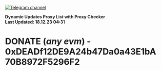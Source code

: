 [![Telegram channel](https://img.shields.io/endpoint?url=https://runkit.io/damiankrawczyk/telegram-badge/branches/master?url=https://t.me/n4z4v0d)](https://t.me/n4z4v0d) 

**Dynamic Updates Proxy List with Proxy Checker**  
**Last Updated: 18.12.23 04:31**

# DONATE (_any evm_) - 0xDEADf12DE9A24b47Da0a43E1bA70B8972F5296F2
